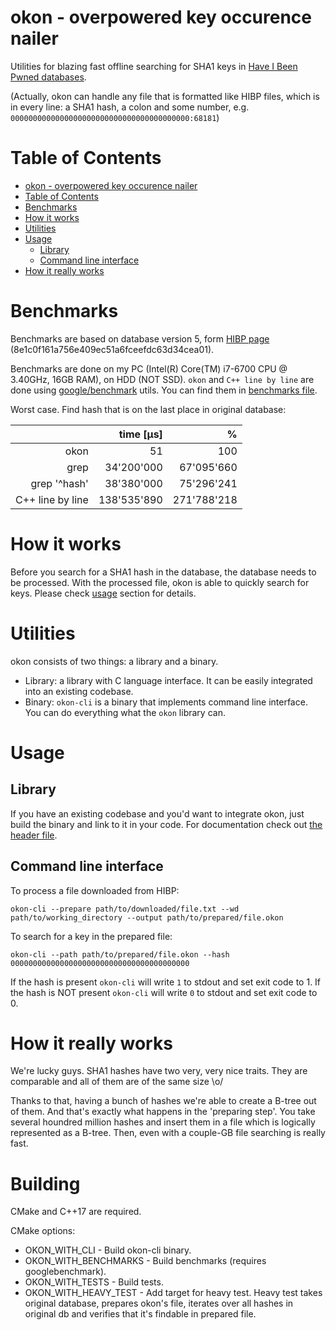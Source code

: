 # okon - overpowered key occurence nailer
Utilities for blazing fast offline searching for SHA1 keys in [Have I Been Pwned databases](https://haveibeenpwned.com/Passwords).

(Actually, okon can handle any file that is formatted like HIBP files, which is in every line:
a SHA1 hash, a colon and some number, e.g. `0000000000000000000000000000000000000000:68181`)

# Table of Contents
- [okon - overpowered key occurence nailer](#okon---overpowered-key-occurence-nailer)
- [Table of Contents](#table-of-contents)
- [Benchmarks](#benchmarks)
- [How it works](#how-it-works)
- [Utilities](#utilities)
- [Usage](#usage)
  * [Library](#library)
  * [Command line interface](#command-line-interface)
- [How it really works](#how-it-really-works)


# Benchmarks
Benchmarks are based on database version 5, form [HIBP page](https://haveibeenpwned.com/Passwords) (8e1c0f161a756e409ec51a6fceefdc63d34cea01).

Benchmarks are done on my PC (Intel(R) Core(TM) i7-6700 CPU @ 3.40GHz, 16GB RAM), on HDD (NOT SSD).
`okon` and `C++ line by line` are done using [google/benchmark](https://github.com/google/benchmark) utils. You can find them in [benchmarks file](https://github.com/stryku/okon/blob/master/benchmark/exists_benchmark.cpp).

Worst case. Find hash that is on the last place in original database:

|                  |   time [μs] |           % |
|-----------------:|------------:|------------:|
|             okon |          51 |         100 |
|             grep |  34'200'000 |  67'095'660 |
|     grep '^hash' |  38'380'000 |  75'296'241 |
| C++ line by line | 138'535'890 | 271'788'218 |

# How it works
Before you search for a SHA1 hash in the database, the database needs to be processed. With the processed file, okon is able to quickly search for keys.
Please check [usage](#Usage) section for details.

# Utilities
okon consists of two things: a library and a binary.

* Library: a library with C language interface. It can be easily integrated into an existing codebase.
* Binary: `okon-cli` is a binary that implements command line interface. You can do everything what the `okon` library can.

# Usage
## Library
If you have an existing codebase and you'd want to integrate okon, just build the binary and link to it in your code.
For documentation check out [the header file](https://github.com/stryku/okon/blob/master/include/okon/okon.h).

## Command line interface
To process a file downloaded from HIBP:
```
okon-cli --prepare path/to/downloaded/file.txt --wd path/to/working_directory --output path/to/prepared/file.okon
```

To search for a key in the prepared file:
```
okon-cli --path path/to/prepared/file.okon --hash 0000000000000000000000000000000000000000
```
If the hash is present `okon-cli` will write `1` to stdout and set exit code to 1.
If the hash is NOT present `okon-cli` will write `0` to stdout and set exit code to 0.


# How it really works
We're lucky guys. SHA1 hashes have two very, very nice traits. They are comparable and all of them are of the same size \o/

Thanks to that, having a bunch of hashes we're able to create a B-tree out of them. And that's exactly what happens in the 'preparing step'. You take several houndred million hashes and insert them in a file which is logically represented as a B-tree.
Then, even with a couple-GB file searching is really fast.

# Building
CMake and C++17 are required.

CMake options:
* OKON_WITH_CLI - Build okon-cli binary.
* OKON_WITH_BENCHMARKS - Build benchmarks (requires googlebenchmark).
* OKON_WITH_TESTS - Build tests.
* OKON_WITH_HEAVY_TEST - Add target for heavy test. Heavy test takes original database, prepares okon's file, iterates over all hashes in original db and verifies that it's findable in prepared file. 

